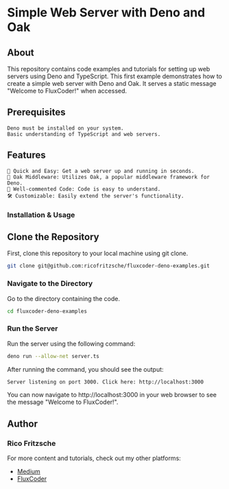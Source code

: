 # Simple Web Server with Deno and Oak
## About

This repository contains code examples and tutorials for setting up web servers
using Deno and TypeScript. This first example demonstrates how to create a simple 
web server with Deno and Oak. It serves a static message "Welcome to FluxCoder!" when accessed.

## Prerequisites

    Deno must be installed on your system.
    Basic understanding of TypeScript and web servers.

## Features

    🚀 Quick and Easy: Get a web server up and running in seconds.
    🌳 Oak Middleware: Utilizes Oak, a popular middleware framework for Deno.
    📝 Well-commented Code: Code is easy to understand.
    🛠️ Customizable: Easily extend the server's functionality.

### Installation & Usage
## Clone the Repository

First, clone this repository to your local machine using git clone.

```bash
git clone git@github.com:ricofritzsche/fluxcoder-deno-examples.git
```

### Navigate to the Directory

Go to the directory containing the code.

```bash
cd fluxcoder-deno-examples
```

### Run the Server
Run the server using the following command:

```bash
deno run --allow-net server.ts
```

After running the command, you should see the output:

```bash
Server listening on port 3000. Click here: http://localhost:3000
```

You can now navigate to http://localhost:3000 in your web browser to see the message "Welcome to FluxCoder!".

## Author

### Rico Fritzsche

For more content and tutorials, check out my other platforms:

- [Medium](https://medium.com/@rico-fritzsche)
- [FluxCoder](https://fluxcoder.io)
